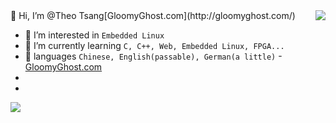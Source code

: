 <img align="right" src="https://github-readme-stats.vercel.app/api/top-langs/?username=Theo-Tsang&show_icons=true&hide=c&theme=vue-dark"/>
👋 Hi, I’m @Theo Tsang[GloomyGhost.com](http://gloomyghost.com/)

- 👀 I’m interested in `Embedded Linux`
- 🌱 I’m currently learning `C, C++, Web, Embedded Linux, FPGA...`
- 📜 languages `Chinese, English(passable), German(a little)`
-[GloomyGhost.com](http://gloomyghost.com/)
-
-

<img align="left" src="https://github-readme-stats.vercel.app/api?username=Theo-Tsang&show_icons=true&theme=vue-dark&count_private=true"/>

<!---
Theo-Tsang/Theo-Tsang is a ✨ special ✨ repository because its `README.md` (this file) appears on your GitHub profile.
You can click the Preview link to take a look at your changes.
--->
